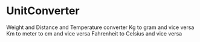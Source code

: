 # UnitConverter
Weight and Distance and Temperature converter
Kg to gram and vice versa
Km to meter to cm and vice versa
Fahrenheit to Celsius and vice versa
